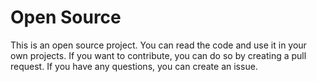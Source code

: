 # Open Source
This is an open source project. You can read the code and use it in your own projects. If you want to contribute, you can do so by creating a pull request. If you have any questions, you can create an issue.